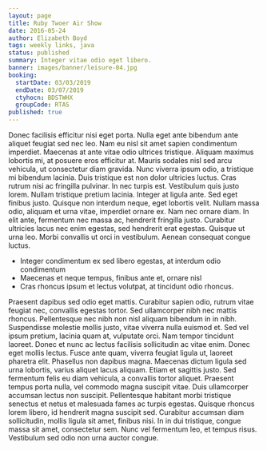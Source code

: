 ```yaml
---
layout: page
title: Ruby Twoer Air Show
date: 2016-05-24
author: Elizabeth Boyd
tags: weekly links, java
status: published
summary: Integer vitae odio eget libero.
banner: images/banner/leisure-04.jpg
booking:
  startDate: 03/03/2019
  endDate: 03/07/2019
  ctyhocn: BDSTWHX
  groupCode: RTAS
published: true
---
```

Donec facilisis efficitur nisi eget porta. Nulla eget ante bibendum ante aliquet feugiat sed nec leo. Nam eu nisl sit amet sapien condimentum imperdiet. Maecenas at ante vitae odio ultrices tristique. Aliquam maximus lobortis mi, at posuere eros efficitur at. Mauris sodales nisl sed arcu vehicula, ut consectetur diam gravida. Nunc viverra ipsum odio, a tristique mi bibendum lacinia. Duis tristique est non dolor ultricies luctus.
Cras rutrum nisi ac fringilla pulvinar. In nec turpis est. Vestibulum quis justo lorem. Nullam tristique pretium lacinia. Integer at ligula ante. Sed eget finibus justo. Quisque non interdum neque, eget lobortis velit. Nullam massa odio, aliquam et urna vitae, imperdiet ornare ex. Nam nec ornare diam. In elit ante, fermentum nec massa ac, hendrerit fringilla justo. Curabitur ultricies lacus nec enim egestas, sed hendrerit erat egestas. Quisque ut urna leo. Morbi convallis ut orci in vestibulum. Aenean consequat congue luctus.

* Integer condimentum ex sed libero egestas, at interdum odio condimentum
* Maecenas et neque tempus, finibus ante et, ornare nisl
* Cras rhoncus ipsum et lectus volutpat, at tincidunt odio rhoncus.

Praesent dapibus sed odio eget mattis. Curabitur sapien odio, rutrum vitae feugiat nec, convallis egestas tortor. Sed ullamcorper nibh nec mattis rhoncus. Pellentesque nec nibh non nisl aliquam bibendum in in nibh. Suspendisse molestie mollis justo, vitae viverra nulla euismod et. Sed vel ipsum pretium, lacinia quam at, vulputate orci. Nam tempor tincidunt laoreet. Donec et nunc ac lectus facilisis sollicitudin ac vitae enim. Donec eget mollis lectus. Fusce ante quam, viverra feugiat ligula ut, laoreet pharetra elit. Phasellus non dapibus magna.
Maecenas dictum ligula sed urna lobortis, varius aliquet lacus aliquam. Etiam et sagittis justo. Sed fermentum felis eu diam vehicula, a convallis tortor aliquet. Praesent tempus porta nulla, vel commodo magna suscipit vitae. Duis ullamcorper accumsan lectus non suscipit. Pellentesque habitant morbi tristique senectus et netus et malesuada fames ac turpis egestas. Quisque rhoncus lorem libero, id hendrerit magna suscipit sed. Curabitur accumsan diam sollicitudin, mollis ligula sit amet, finibus nisi. In in dui tristique, congue massa sit amet, consectetur sem. Nunc vel fermentum leo, et tempus risus. Vestibulum sed odio non urna auctor congue.
